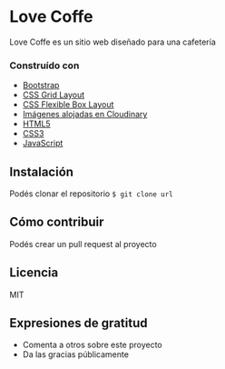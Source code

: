 # Love Coffe

Love Coffe es un sitio web diseñado para una cafetería


### Construído con

* [Bootstrap]("https://getbootstrap.com/docs/5.0/getting-started/")
* [CSS Grid Layout]("https://www.w3.org/TR/css-grid-1/")
* [CSS Flexible Box Layout]("https://www.w3.org/TR/css-flexbox-1/")
* [Imágenes alojadas en Cloudinary]("https://cloudinary.com/")
* [HTML5]("https://dev.w3.org/html5/spec-LC/")
* [CSS3]("https://www.w3.org/TR/2001/WD-css3-roadmap-20010523/")
* [JavaScript]("https://www.javascript.com/")

## Instalación  

Podés clonar el repositorio 
`$ git clone url`


##  Cómo contribuir

Podés crear un pull request al proyecto


## Licencia

MIT


## Expresiones de gratitud

* Comenta a otros sobre este proyecto
* Da las gracias públicamente

